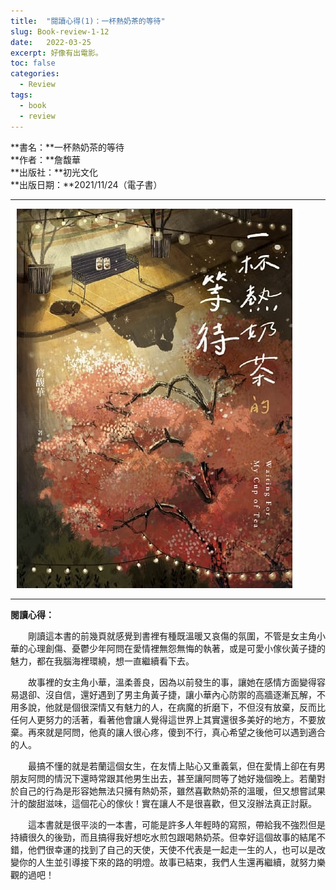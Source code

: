 ```yaml
---
title:  "閱讀心得(1)：一杯熱奶茶的等待"
slug: Book-review-1-12
date:   2022-03-25
excerpt: 好像有出電影。
toc: false
categories:
  - Review 
tags:
  - book
  - review
---
```


**書名：**一杯熱奶茶的等待  
**作者：**詹馥華  
**出版社：**初光文化  
**出版日期：**2021/11/24（電子書） 

---


![](/assets/images/2022-03-25-Review-閱讀心得-1-一杯熱奶茶的等待-12/1.jpg)

---

**閱讀心得：**  

　　剛讀這本書的前幾頁就感覺到書裡有種既溫暖又哀傷的氛圍，不管是女主角小華的心理創傷、憂鬱少年阿問在愛情裡無怨無悔的執著，或是可愛小傢伙黃子捷的魅力，都在我腦海裡環繞，想一直繼續看下去。  

　　故事裡的女主角小華，溫柔善良，因為以前發生的事，讓她在感情方面變得容易退卻、沒自信，還好遇到了男主角黃子捷，讓小華內心防禦的高牆逐漸瓦解，不用多說，他就是個很深情又有魅力的人，在病魔的折磨下，不但沒有放棄，反而比任何人更努力的活著，看著他會讓人覺得這世界上其實還很多美好的地方，不要放棄。再來就是阿問，他真的讓人很心疼，傻到不行，真心希望之後他可以遇到適合的人。  
 
　　最搞不懂的就是若蘭這個女生，在友情上貼心又重義氣，但在愛情上卻在有男朋友阿問的情況下還時常跟其他男生出去，甚至讓阿問等了她好幾個晚上。若蘭對於自己的行為是形容她無法只擁有熱奶茶，雖然喜歡熱奶茶的溫暖，但又想嘗試果汁的酸甜滋味，這個花心的傢伙！實在讓人不是很喜歡，但又沒辦法真正討厭。  

　　這本書就是很平淡的一本書，可能是許多人年輕時的寫照，帶給我不強烈但是持續很久的後勁，而且搞得我好想吃水煎包跟喝熱奶茶。但幸好這個故事的結尾不錯，他們很幸運的找到了自己的天使，天使不代表是一起走一生的人，也可以是改變你的人生並引導接下來的路的明燈。故事已結束，我們人生還再繼續，就努力樂觀的過吧！  

